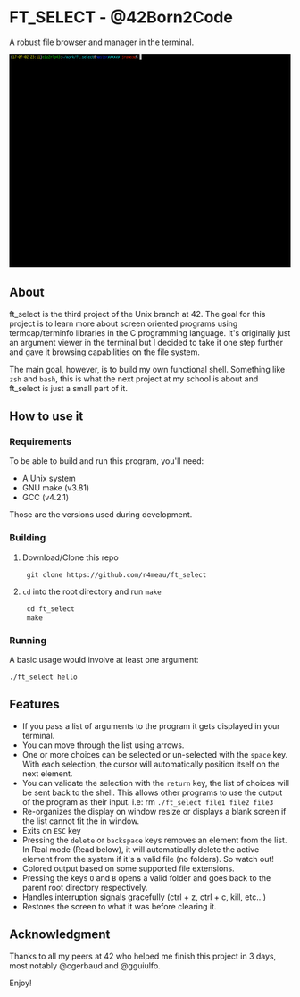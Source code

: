 # FT_SELECT - @42Born2Code

A robust file browser and manager in the terminal.

![](https://raw.githubusercontent.com/R4meau/ft_select/master/assets/main.gif)

## About

ft_select is the third project of the Unix branch at 42. The goal for this project is to learn more about screen oriented programs using termcap/terminfo libraries in the C programming language. It's originally just an argument viewer in the terminal but I decided to take it one step further and gave it browsing capabilities on the file system.

The main goal, however, is to build my own functional shell. Something like `zsh` and `bash`, this is what the next project at my school is about and ft_select is just a small part of it.

## How to use it

### Requirements

To be able to build and run this program, you'll need:

* A Unix system
* GNU make (v3.81)
* GCC (v4.2.1)

Those are the versions used during development.

### Building

1. Download/Clone this repo

		git clone https://github.com/r4meau/ft_select

2. `cd` into the root directory and run `make`

		cd ft_select
		make

### Running

A basic usage would involve at least one argument:

 	./ft_select hello

## Features

* If you pass a list of arguments to the program it gets displayed in your terminal.
* You can move through the list using arrows.
* One or more choices can be selected or un-selected with the `space` key. With
each selection, the cursor will automatically position itself on the next element.
* You can validate the selection with the `return` key, the list of choices will
be sent back to the shell. This allows other programs to use the output of the program as their input. i.e: rm `./ft_select file1 file2 file3`
* Re-organizes the display on window resize or displays a blank screen if the list cannot fit the in window.
* Exits on `ESC` key
* Pressing the `delete` or `backspace` keys removes an element from the list. In Real mode (Read below), it will automatically delete the active element from the system if it's a valid file (no folders). So watch out!
* Colored output based on some supported file extensions.
* Pressing the keys `O` and `B` opens a valid folder and goes back to the parent root directory respectively.
* Handles interruption signals gracefully (ctrl + z, ctrl + c, kill, etc...)
* Restores the screen to what it was before clearing it.

## Acknowledgment

Thanks to all my peers at 42 who helped me finish this project in 3 days, most notably @cgerbaud and @gguiulfo.

Enjoy!
